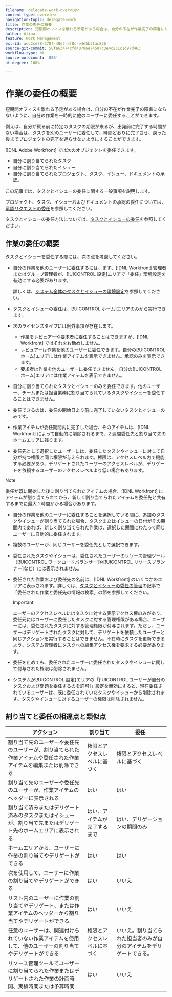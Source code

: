 ```yaml
---
filename: delegate-work-overview
content-type: overview
navigation-topic: delegate-work
title: 作業の委任の概要
description: 短期間オフィスを離れる予定がある場合は、自分の不在が作業完了の障害にならないように、自分の作業を一時的に他のユーザーに委任することができます。
author: Alina
feature: Work Management
exl-id: aec2ce78-278f-48d2-af8c-e4e5b31ac856
source-git-commit: 50fa63474cfd40706e74507c3e4c231c1d97d463
workflow-type: ht
source-wordcount: '886'
ht-degree: 100%

---
```


# 作業の委任の概要

短期間オフィスを離れる予定がある場合は、自分の不在が作業完了の障害にならないように、自分の作業を一時的に他のユーザーに委任することができます。

例えば、自分が戻る前に特定のタスクの期限が来るが、出発前に完了する時間がない場合は、タスクを別のユーザーに委任して、時間どおりに完了させ、戻った後までプロジェクトの完了を遅らせないようにすることができます。

[!DNL Adobe Workfront] では次のオブジェクトを委任できます。

<!--
  <li data-mc-conditions="QuicksilverOrClassic.Draft mode"> <p>Projects where you are designated as the Project Owner (not yet, not for the MVP)</p> </li>
  -->

* 自分に割り当てられたタスク
* 自分に割り当てられたイシュー
* 自分に割り当てられたプロジェクト、タスク、イシュー、ドキュメントの承認。

この記事では、タスクとイシューの委任に関する一般事項を説明します。

プロジェクト、タスク、イシューおよびドキュメントの承認の委任については、[承認リクエストの委任](../../review-and-approve-work/manage-approvals/delegate-approval-requests.md)を参照してください。

タスクとイシューの委任方法については、[タスクとイシューの委任](../../manage-work/delegate-work/how-to-delegate-work.md)を参照してください。

## 作業の委任の概要

タスクとイシューを委任する際には、次の点を考慮してください。

* 自分の作業を他のユーザーに委任するには、まず、[!DNL Workfront] 管理者またはグループ管理者が、[!UICONTROL 設定]エリアで「委任」環境設定を有効にする必要があります。

  詳しくは、[システム全体のタスクとイシューの環境設定](../../administration-and-setup/set-up-workfront/configure-system-defaults/set-task-issue-preferences.md)を参照してください。
* タスクとイシューの委任は、[!UICONTROL ホーム]エリアのみから実行できます。
* 次のライセンスタイプには例外事項が存在します。

   * 作業をレビュアーや要求者に委任することはできますが、[!DNL Workfront] ではそれをお勧めしません。
   * レビュアーは作業を他のユーザーに委任できます。自分の[!UICONTROL ホーム]エリアには作業アイテムを表示できません。承認のみを表示できます。
   * 要求者は作業を他のユーザーに委任できません。自分の[!UICONTROL ホーム]エリアには作業アイテムを表示できません。
* 自分に割り当てられたタスクとイシューのみを委任できます。他のユーザー、チームまたは担当業務に割り当てられているタスクやイシューを委任することはできません。
* 委任できるのは、委任の開始日より前に完了していないタスクとイシューのみです。
* 作業アイテムが委任期間内に完了した場合、そのアイテムは、[!DNL Workfront] によって自動的に削除されるまで、2 週間委任先と割り当て先のホームエリアに残ります。
* 委任先として選択したユーザーには、委任したタスクやイシューに対して自分が持つ権限と同じ権限が与えられます。権限は、アクセスレベル内で機能する必要があり、デリゲートされたユーザーのアクセスレベルが、デリゲートを依頼するユーザーのアクセスレベルより低い場合もあります。

>[!NOTE]
>
>  委任が既に開始した後に割り当てられたアイテムの場合、[!DNL Workfront] にアイテムが割り当てられてから、新しく割り当てられたアイテムを委任先と共有するまでに最大 1 時間かかる場合があります。

* 自分の作業を他のユーザーに委任することを選択している間に、追加のタスクやイシューが割り当てられた場合、タスクまたはイシューの日付がその期間内であれば、新しく割り当てられた作業は、選択した期間にわたって同じユーザーに自動的に委任されます。
* 複数のユーザーが、同じユーザーを委任先として選択できます。
* 委任されたタスクやイシューは、委任されたユーザーのリソース管理ツール（[!UICONTROL ワークロードバランサー]や[!UICONTROL リソースプランナー]など）には表示されません。
* 委任された作業および委任先の名前は、[!DNL Workfront] のいくつかのエリアに表示されます。詳しくは、[タスクとイシューの委任の管理](../delegate-work/how-to-delegate-work.md)の記事で「委任された作業と委任先の情報の検索」の節を参照してください。


  >[!IMPORTANT]
  >
  >  ユーザーのアクセスレベルにはタスクに対する表示アクセス権のみがあり、委任元にはユーザーに委任したタスクに対する管理権限がある場合、ユーザーには、委任されたタスクに対する管理権限が付与されます。ただし、ユーザーはデリゲートされたタスクに対して、デリゲートを依頼したユーザーと同じアクションを実行することはできません。不在時にタスクを更新できるよう、システム管理者にタスクへの編集アクセス権を要求する必要があります。

* 委任を止めても、委任されたユーザーに委任されたタスクやイシューに関して付与された権限は削除されません。
* システムが[!UICONTROL 設定]エリアの「[!UICONTROL ユーザーが自分のタスクおよび問題を委任するのを許可]」設定を無効にすると、現在委任されているユーザーは、既に委任されていたタスクやイシューから削除されます。タスクやイシューに対するユーザーの権限は削除されません。

## 割り当てと委任の相違点と類似点

| アクション | 割り当て | 委任 |
|--------------------------------------------------------------------------------------------------------------------------------|---------------------------------------|-----------------------------------------------------|
| 割り当て先のユーザーや委任先のユーザーが、割り当てられた作業アイテムや委任された作業アイテムを編集または削除できる | 権限とアクセスレベルに基づく | 権限とアクセスレベルに基づく |
| 割り当て先のユーザーや委任先のユーザーが、作業アイテムのヘッダーに表示される | はい | はい |
| 割り当て済みまたはデリゲート済みのタスクまたはイシューが、割り当て先またはデリゲート先のホームエリアに表示される | はい、アイテムが完了するまで | はい、デリゲーションの期間のみ |
| ホームエリアから、ユーザーに作業の割り当てやデリゲートができる | はい | はい |
| 次を使用して、ユーザーに作業の割り当てやデリゲートができる | はい | いいえ |
| リスト内のユーザーに作業の割り当てやデリゲート、または作業アイテムのヘッダーから割り当てやデリゲートができる | はい | いいえ |
| 任意のユーザーは、関連付けられていない作業アイテムを使用して、他のユーザーの割り当てやデリゲートができる | 権限とアクセスレベルに基づく | いいえ。割り当てられた担当者のみが自分のアイテムをデリゲートできる。 |
| リソース管理ツールでユーザーに割り当てられた作業またはデリゲートされた作業の計画時間、実績時間または予算時間 | はい | いいえ |
